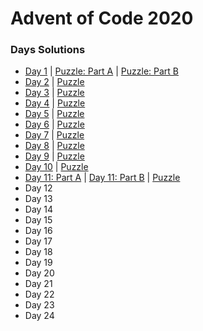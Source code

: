 # Advent of Code 2020 #

### Days Solutions ###

* [Day 1](src/days/day01.rs) | [Puzzle: Part A](in/day01) | [Puzzle: Part B](in/day01_b)
* [Day 2](src/days/day02.rs) | [Puzzle](in/day02)
* [Day 3](src/days/day03.rs) | [Puzzle](in/day03)
* [Day 4](src/days/src/day04.rs) | [Puzzle](in/day04)
* [Day 5](src/days/day05.rs) | [Puzzle](in/day05)
* [Day 6](src/days/day06.rs) | [Puzzle](in/day06)
* [Day 7](src/days/day07.rs) | [Puzzle](in/day07)
* [Day 8](src/days/day08.rs) | [Puzzle](in/day08)
* [Day 9](src/days/day09.rs) | [Puzzle](in/day09)
* [Day 10](src/days/day10.rs) | [Puzzle](in/day10)
* [Day 11: Part A](src/days/day11_part_a.rs) | [Day 11: Part B](src/days/day11_part_b.rs) | [Puzzle](in/day11)
* Day 12
* Day 13
* Day 14
* Day 15
* Day 16
* Day 17
* Day 18
* Day 19
* Day 20
* Day 21
* Day 22
* Day 23
* Day 24